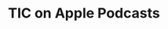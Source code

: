 ---
layout: redirect
title: TIC on Apple Podcasts
permalink: /apple-podcasts
redirect_page: https://podcasts.apple.com/us/podcast/coach-rye-micropods/id1471231521?uo=4
---